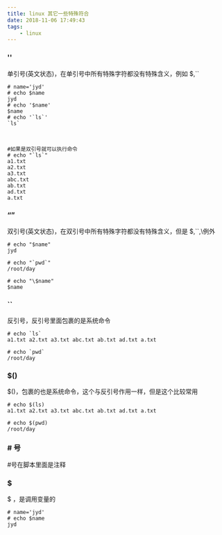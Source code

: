 ```yaml
---
title: linux 其它一些特殊符合
date: 2018-11-06 17:49:43
tags:
	- linux
---
```



### ''

单引号(英文状态)，在单引号中所有特殊字符都没有特殊含义，例如 $,\`\`


```
# name='jyd'
# echo $name
jyd
# echo '$name'
$name
# echo '`ls`'
`ls`



#如果是双引号就可以执行命令
# echo "`ls`"   
a1.txt
a2.txt
a3.txt
abc.txt
ab.txt
ad.txt
a.txt
```


### “”

双引号(英文状态)，在双引号中所有特殊字符都没有特殊含义，但是 $,\`\`,\\例外

```
# echo "$name"
jyd

# echo "`pwd`"
/root/day

# echo "\$name"
$name
```


### \`\`

反引号，反引号里面包裹的是系统命令

```
# echo `ls`
a1.txt a2.txt a3.txt abc.txt ab.txt ad.txt a.txt

# echo `pwd`
/root/day
```


### $()

$()，包裹的也是系统命令，这个与反引号作用一样，但是这个比较常用

```
# echo $(ls)
a1.txt a2.txt a3.txt abc.txt ab.txt ad.txt a.txt

# echo $(pwd)
/root/day
```



###   \# 号


\#号在脚本里面是注释

### $

$ ，是调用变量的

```
# name='jyd'
# echo $name
jyd
```
